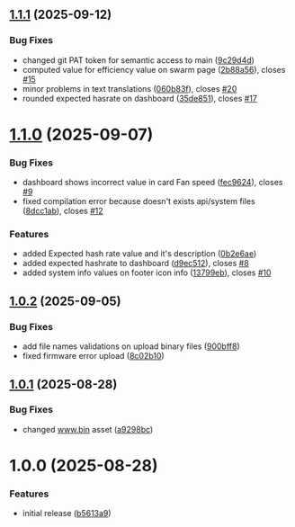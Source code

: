 ## [1.1.1](https://github.com/ruchus/Axewell-UI-for-Bitaxe/compare/v1.1.0...v1.1.1) (2025-09-12)


### Bug Fixes

* changed git PAT token for semantic access to main ([9c29d4d](https://github.com/ruchus/Axewell-UI-for-Bitaxe/commit/9c29d4dabd8266a8c14ed1c34a9c7cdebada836e))
* computed value for efficiency value on swarm page ([2b88a56](https://github.com/ruchus/Axewell-UI-for-Bitaxe/commit/2b88a56a9cc126cb8fb707d27f4980700edb499c)), closes [#15](https://github.com/ruchus/Axewell-UI-for-Bitaxe/issues/15)
* minor problems in text translations ([060b83f](https://github.com/ruchus/Axewell-UI-for-Bitaxe/commit/060b83fdcd56c21ff75072bd10028bd4d6ed34f3)), closes [#20](https://github.com/ruchus/Axewell-UI-for-Bitaxe/issues/20)
* rounded expected hasrate on dashboard ([35de851](https://github.com/ruchus/Axewell-UI-for-Bitaxe/commit/35de851e02a29468d709ac1332381a62b9ce374c)), closes [#17](https://github.com/ruchus/Axewell-UI-for-Bitaxe/issues/17)

# [1.1.0](https://github.com/ruchus/Axewell-UI-for-Bitaxe/compare/v1.0.2...v1.1.0) (2025-09-07)


### Bug Fixes

* dashboard shows incorrect value in card Fan speed ([fec9624](https://github.com/ruchus/Axewell-UI-for-Bitaxe/commit/fec9624daab51fcd3ea052422e82bf9ba4b519ed)), closes [#9](https://github.com/ruchus/Axewell-UI-for-Bitaxe/issues/9)
* fixed compilation error because doesn't exists api/system files ([8dcc1ab](https://github.com/ruchus/Axewell-UI-for-Bitaxe/commit/8dcc1ab453482a582af531e7c72a06fb4edb66d9)), closes [#12](https://github.com/ruchus/Axewell-UI-for-Bitaxe/issues/12)


### Features

* added Expected hash rate value and it's description ([0b2e6ae](https://github.com/ruchus/Axewell-UI-for-Bitaxe/commit/0b2e6ae47df81d16b39f4f1d88417a7ec7c27d35))
* added expected hashrate to dashboard ([d9ec512](https://github.com/ruchus/Axewell-UI-for-Bitaxe/commit/d9ec5129a76b644a129918a1a608c3eaa6035b23)), closes [#8](https://github.com/ruchus/Axewell-UI-for-Bitaxe/issues/8)
* added system info values on footer icon info ([13799eb](https://github.com/ruchus/Axewell-UI-for-Bitaxe/commit/13799ebab069442d566d05c3f720590adc45c292)), closes [#10](https://github.com/ruchus/Axewell-UI-for-Bitaxe/issues/10)

## [1.0.2](https://github.com/ruchus/Axewell-UI/compare/v1.0.1...v1.0.2) (2025-09-05)


### Bug Fixes

* add file names validations on upload binary files ([900bff8](https://github.com/ruchus/Axewell-UI/commit/900bff8c10c8c4bb372aa3118bc01ba2d8085e46))
* fixed firmware error upload ([8c02b10](https://github.com/ruchus/Axewell-UI/commit/8c02b104aeb40131baeac2c780c47c79ec57f359))

## [1.0.1](https://github.com/ruchus/Axewell-UI/compare/v1.0.0...v1.0.1) (2025-08-28)


### Bug Fixes

* changed www.bin asset ([a9298bc](https://github.com/ruchus/Axewell-UI/commit/a9298bc80dec08227246fb060fba939fa75f1ec5))

# 1.0.0 (2025-08-28)


### Features

* initial release ([b5613a9](https://github.com/ruchus/Axewell-UI/commit/b5613a96b5a410cb00abb1c62c408a7e5986ee6b))
